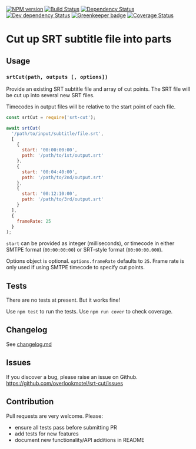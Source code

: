 [![NPM version](https://img.shields.io/npm/v/srt-cut.svg)](https://www.npmjs.com/package/srt-cut)
[![Build Status](https://img.shields.io/travis/overlookmotel/srt-cut/master.svg)](http://travis-ci.org/overlookmotel/srt-cut)
[![Dependency Status](https://img.shields.io/david/overlookmotel/srt-cut.svg)](https://david-dm.org/overlookmotel/srt-cut)
[![Dev dependency Status](https://img.shields.io/david/dev/overlookmotel/srt-cut.svg)](https://david-dm.org/overlookmotel/srt-cut)
[![Greenkeeper badge](https://badges.greenkeeper.io/overlookmotel/srt-cut.svg)](https://greenkeeper.io/)
[![Coverage Status](https://img.shields.io/coveralls/overlookmotel/srt-cut/master.svg)](https://coveralls.io/r/overlookmotel/srt-cut)

# Cut up SRT subtitle file into parts

## Usage

### ```srtCut(path, outputs [, options])```

Provide an existing SRT subtitle file and array of cut points. The SRT file will be cut up into several new SRT files.

Timecodes in output files will be relative to the start point of each file.

```js
const srtCut = require('srt-cut');

await srtCut(
  '/path/to/input/subtitle/file.srt',
  [
    {
      start: '00:00:00:00',
	  path: '/path/to/1st/output.srt'
    },
    {
      start: '00:04:40:00',
	  path: '/path/to/2nd/output.srt'
    },
    {
      start: '00:12:10:00',
	  path: '/path/to/3rd/output.srt'
    }
  ],
  {
    frameRate: 25
  }
);
```

`start` can be provided as integer (milliseconds), or timecode in either SMTPE format (`00:00:00:00`) or SRT-style format (`00:00:00.000`).

Options object is optional. `options.frameRate` defaults to `25`. Frame rate is only used if using SMTPE timecode to specify cut points.

## Tests

There are no tests at present. But it works fine!

Use `npm test` to run the tests. Use `npm run cover` to check coverage.

## Changelog

See [changelog.md](https://github.com/overlookmotel/srt-cut/blob/master/changelog.md)

## Issues

If you discover a bug, please raise an issue on Github. https://github.com/overlookmotel/srt-cut/issues

## Contribution

Pull requests are very welcome. Please:

* ensure all tests pass before submitting PR
* add tests for new features
* document new functionality/API additions in README

